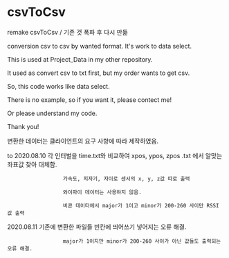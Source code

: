 # csvToCsv
remake csvToCsv / 기존 것 폭파 후 다시 만듦

conversion csv to csv by wanted format. It's work to data select.

This is used at Project_Data in my other repository.

It used as convert csv to txt first, but my order wants to get csv.

So, this code works like data select. 

There is no example, so if you want it, please contect me!

Or please understand my code.

Thank you!

변환한 데이터는 클라이언트의 요구 사항에 따라 제작하였음.

to 2020.08.10 각 인터벌을 time.txt와 비교하여 xpos, ypos, zpos .txt 에서 알맞는 좌표값 찾아 대체함.
                      
                      가속도, 지자기, 자이로 센서의 x, y, z값 따로 출력
                      
                      와이파이 데이터는 사용하지 않음. 
                      
                      비콘 데이터에서 major가 1이고 minor가 200-260 사이만 RSSI 값 출력

2020.08.11 기존에 변환한 파일들 빈칸에 띄어쓰기 넣어지는 오류 해결. 
                      
                      major가 1이지만 minor가 200-260 사이가 아닌 값들도 출력되는 오류 해결.
